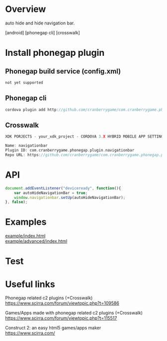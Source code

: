# Overview #
auto hide and hide navigation bar.

[android] [phonegap cli] [crosswalk]
# Install phonegap plugin #

## Phonegap build service (config.xml) ##
```c
not yet supported
```
## Phonegap cli ##
```c
cordova plugin add http://github.com/cranberrygame/com.cranberrygame.phonegap.plugin.navigationbar
```
## Crosswalk ##
```c
XDK PORJECTS - your_xdk_project - CORDOVA 3.X HYBRID MOBILE APP SETTINGS - PLUGINS AND PERMISSIONS - Third Party Plugins - Add a Third Party Plugin - Get Plugin from the Web -

Name: navigationbar
Plugin ID: com.cranberrygame.phonegap.plugin.navigationbar
Repo URL: https://github.com/cranberrygame/com.cranberrygame.phonegap.plugin.navigationbar
```
# API #
```javascript
document.addEventListener("deviceready", function(){
	var autoHideNavigationBar = true;
	window.navigationbar.setUp(autoHideNavigationBar);		
}, false);	
```
# Examples #
<a href="https://github.com/cranberrygame/com.cranberrygame.phonegap.plugin.navigationbar/blob/master/example/index.html">example/index.html</a><br>
<a href="https://github.com/cranberrygame/com.cranberrygame.phonegap.plugin.navigationbar/blob/master/example/advanced/index.html">example/advanced/index.html</a>
# Test #

# Useful links #
Phonegap related c2 plugins (+Crosswalk)<br>
https://www.scirra.com/forum/viewtopic.php?t=109586

Games/Apps made with phonegap related c2 plugins (+Crosswalk)<br>
https://www.scirra.com/forum/viewtopic.php?t=115517

Construct 2: an easy html5 games/apps maker<br>
https://www.scirra.com/
